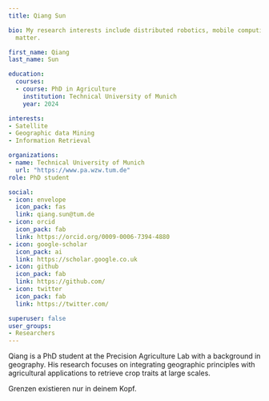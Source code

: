 ```yaml
---
title: Qiang Sun

bio: My research interests include distributed robotics, mobile computing and programmable
  matter.

first_name: Qiang
last_name: Sun

education:
  courses:
  - course: PhD in Agriculture
    institution: Technical University of Munich
    year: 2024

interests:
- Satellite 
- Geographic data Mining
- Information Retrieval

organizations:
- name: Technical University of Munich
  url: "https://www.pa.wzw.tum.de"
role: PhD student

social:
- icon: envelope
  icon_pack: fas
  link: qiang.sun@tum.de
- icon: orcid
  icon_pack: fab
  link: https://orcid.org/0009-0006-7394-4880
- icon: google-scholar
  icon_pack: ai
  link: https://scholar.google.co.uk
- icon: github
  icon_pack: fab
  link: https://github.com/
- icon: twitter
  icon_pack: fab
  link: https://twitter.com/

superuser: false
user_groups:
- Researchers
---
```


Qiang is a PhD student at the Precision Agriculture Lab with a background in geography. His research focuses on integrating geographic principles with agricultural applications to retrieve crop traits at large scales.

Grenzen existieren nur in deinem Kopf.

